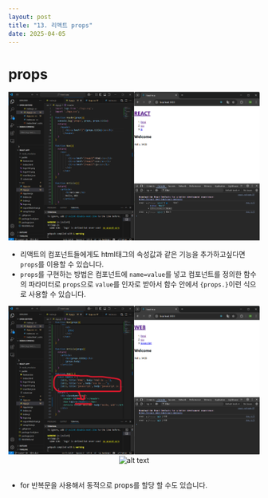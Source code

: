 ```yaml
---
layout: post
title: "13. 리액트 props"
date: 2025-04-05
---
```


# props

<div style="text-align: center;">
	<img src="/사진들/리액트/props 만들기.png" alt="alt text" />
</div>

- 리액트의 컴포넌트들에게도 html태그의 속성값과 같은 기능을 추가하고싶다면 ```props```를 이용할 수 있습니다.
- ```props```를 구현하는 방법은 컴포넌트에 ```name=value```를 넣고 컴포넌트를 정의한 함수의 파라미터로 ```props```으로 ```value```를 인자로 받아서 함수 안에서 ```{props.}```이런 식으로 사용할 수 있습니다. 

<div style="text-align: center;">
	<img src="/사진들/리액트/동적 props 할당1.png" alt="alt text" />
</div

<br>

<div style="text-align: center;">
	<img src="/사진들/리액트/동적 props 할당.png" alt="alt text" />
</div>

<br>

- for 반복문을 사용해서 동적으로 props를 할당 할 수도 있습니다.
